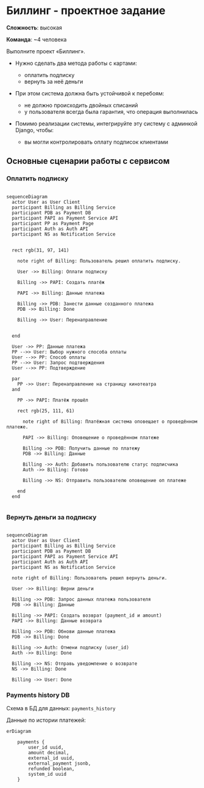 # Биллинг - проектное задание

**Сложность**: высокая

**Команда**: ~4 человека

Выполните проект «Биллинг».
- Нужно сделать два метода работы с картами:
  - оплатить подписку
  - вернуть за неё деньги

- При этом система должна быть устойчивой к перебоям:
  - не должно происходить двойных списаний
  - у пользователя всегда была гарантия, что операция выполнилась

- Помимо реализации системы, интегрируйте эту систему с админкой Django, чтобы:
  - вы могли контролировать оплату подписок клиентами


## Основные сценарии работы с сервисом

### Оплатить подписку

```mermaid

sequenceDiagram
  actor User as User Client
  participant Billing as Billing Service
  participant PDB as Payment DB
  participant PAPI as Payment Service API
  participant PP as Payment Page
  participant Auth as Auth API
  participant NS as Notification Service


  rect rgb(31, 97, 141)

    note right of Billing: Пользователь решил оплатить подписку.

    User ->> Billing: Оплати подписку

    Billing ->> PAPI: Создать платёж

    PAPI ->> Billing: Данные платежа

    Billing ->> PDB: Занести данные созданного платежа
    PDB ->> Billing: Done

    Billing ->> User: Перенаправление


  end

  User ->> PP: Данные платежа
  PP -->> User: Выбор нужного способа оплаты
  User -->> PP: Способ оплаты
  PP -->> User: Запрос подтверждения
  User -->> PP: Подтверждение

  par
    PP ->> User: Перенаправление на страницу кинотеатра
  and

    PP ->> PAPI: Платёж прошёл

    rect rgb(25, 111, 61)

      note right of Billing: Платёжная система оповещает о проведённом платеже.

      PAPI ->> Billing: Оповещение о проведённом платеже

      Billing ->> PDB: Получить данные по платежу
      PDB ->> Billing: Данные

      Billing ->> Auth: Добавить пользователю статус подписчика
      Auth ->> Billing: Готово

      Billing ->> NS: Отправить пользователю оповещение оп платеже

    end
  end


```

### Вернуть деньги за подписку

```mermaid

sequenceDiagram
  actor User as User Client
  participant Billing as Billing Service
  participant PDB as Payment DB
  participant PAPI as Payment Service API
  participant Auth as Auth API
  participant NS as Notification Service

  note right of Billing: Пользователь решил вернуть деньги.

  User ->> Billing: Верни деньги

  Billing ->> PDB: Запрос данных платежа пользователя
  PDB ->> Billing: Данные

  Billing ->> PAPI: Создать возврат (payment_id и amount)
  PAPI ->> Billing: Данные возврата

  Billing ->> PDB: Обнови данные платежа
  PDB ->> Billing: Done

  Billing ->> Auth: Отмени подписку (user_id)
  Auth ->> Billing: Done

  Billing ->> NS: Отправь уведомление о возврате
  NS ->> Billing: Done

  Billing ->> User: Done

```
### Payments history DB

Схема в БД для данных: `payments_history`


Данные по истории платежей:

```mermaid
erDiagram

    payments {
        user_id uuid,
        amount decimal,
        external_id uuid,
        external_payment jsonb,
        refunded boolean,
        system_id uuid
    }

```
